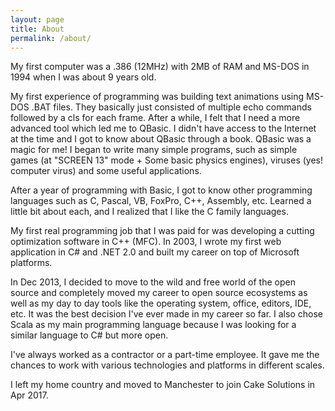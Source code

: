 ```yaml
---
layout: page
title: About
permalink: /about/
---
```


My first computer was a .386 (12MHz) with 2MB of RAM and MS-DOS in 1994 when I was about 9 years old.

My first experience of programming was building text animations using MS-DOS .BAT files. They basically just consisted of multiple echo commands followed by a cls for each frame. After a while, I felt that I need a more advanced tool which led me to QBasic. I didn't have access to the Internet at the time and I got to know about QBasic through a book. QBasic was a magic for me! I began to write many simple programs, such as simple games (at "SCREEN 13" mode + Some basic physics engines), viruses (yes! computer virus) and some useful applications.

After a year of programming with Basic, I got to know other programming languages such as C, Pascal, VB, FoxPro, C++, Assembly, etc. Learned a little bit about each, and I realized that I like the C family languages.

My first real programming job that I was paid for was developing a cutting optimization software in C++ (MFC). In 2003, I wrote my first web application in C# and .NET 2.0 and built my career on top of Microsoft platforms.

In Dec 2013, I decided to move to the wild and free world of the open source and completely moved my career to open source ecosystems as well as my day to day tools like the operating system, office, editors, IDE, etc. It was the best decision I've ever made in my career so far. I also chose Scala as my main programming language because I was looking for a similar language to C# but more open.

I've always worked as a contractor or a part-time employee. It gave me the chances to work with various technologies and platforms in different scales.

I left my home country and moved to Manchester to join Cake Solutions in Apr 2017.
